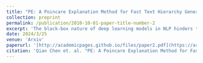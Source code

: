 ```yaml
---
title: "PE: A Poincare Explanation Method for Fast Text Hierarchy Generation"
collection: preprint
permalink: /publication/2010-10-01-paper-title-number-2
excerpt: 'The black-box nature of deep learning models in NLP hinders their widespread application. The research focus has shifted to Hierarchical Attribution (HA) for its ability to model feature interactions. Recent works model non-contiguous combinations with a time-costly greedy search in Eculidean spaces, neglecting underlying linguistic information in feature representations. In this work, we introduce a novel method, namely Poincar\'e Explanation (PE), for modeling feature interactions using hyperbolic spaces in an  time complexity. Inspired by Poincar\'e model, we propose a framework to project the embeddings into hyperbolic spaces, which exhibit better inductive biases for syntax and semantic hierarchical structures. Eventually, we prove that the hierarchical clustering process in the projected space could be viewed as building a minimum spanning tree and propose a time efficient algorithm. Experimental results demonstrate the effectiveness of our approach.'
date: 2024/3/25
venue: 'Arxiv'
paperurl: '[http://academicpages.github.io/files/paper2.pdf](https://arxiv.org/pdf/2403.16554)'
citation: 'Qian Chen et. al. "PE: A Poincare Explanation Method for Fast Text Hierarchy Generation" Arxiv'
---
```



